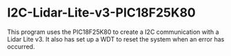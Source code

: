 # I2C-Lidar-Lite-v3-PIC18F25K80
This program uses the PIC18F25K80 to create a I2C communication with a Lidar Lite v3. It also has set up a WDT to reset the system when an error has occurred.
